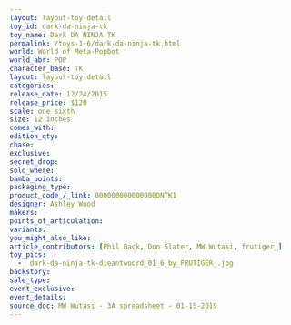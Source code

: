 ```yaml
---
layout: layout-toy-detail 
toy_id: dark-da-ninja-tk
toy_name: Dark DA NINJA TK
permalink: /toys-1-6/dark-da-ninja-tk.html
world: World of Meta-Popbot
world_abr: POP
character_base: TK
layout: layout-toy-detail
categories: 
release_date: 12/24/2015
release_price: $120 
scale: one sixth
size: 12 inches
comes_with: 
edition_qty: 
chase: 
exclusive: 
secret_drop: 
sold_where: 
bamba_points: 
packaging_type: 
product_code_/_link: 000000000000000DNTK1
designer: Ashley Wood
makers: 
points_of_articulation: 
variants: 
you_might_also_like: 
article_contributors: [Phil Back, Don Slater, MW Wutasi, frutiger_]
toy_pics: 
  -  dark-da-ninja-tk-dieantwoord_01_6_by_FRUTIGER_.jpg
backstory: 
sale_type: 
event_exclusive: 
event_details: 
source_doc: MW Wutasi - 3A spreadsheet - 01-15-2019
---
```


